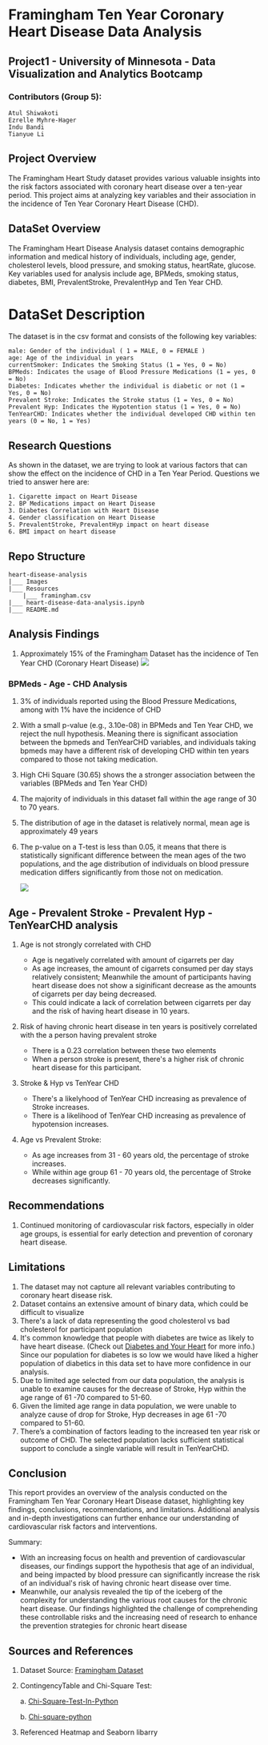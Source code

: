 # Framingham Ten Year Coronary Heart Disease Data Analysis

## Project1 - University of Minnesota - Data Visualization and Analytics Bootcamp

### Contributors (Group 5): 
    Atul Shiwakoti
    Ezrelle Myhre-Hager
    Indu Bandi
    Tianyue Li

## Project Overview

The Framingham Heart Study dataset provides various valuable insights into the risk factors associated with coronary heart disease over a ten-year period. This project aims at analyzing key variables and their association in the incidence of Ten Year Coronary Heart Disease (CHD).

## DataSet Overview

The Framingham Heart Disease Analysis dataset contains demographic information and medical history of individuals, including age, gender, cholesterol levels, blood pressure, and smoking status, heartRate, glucose. Key variables used for analysis include age, BPMeds, smoking status, diabetes, BMI, PrevalentStroke, PrevalentHyp and Ten Year CHD.

# DataSet Description
The dataset is in the csv format and consists of the following key variables:

    male: Gender of the individual ( 1 = MALE, 0 = FEMALE )
    age: Age of the individual in years
    currentSmoker: Indicates the Smoking Status (1 = Yes, 0 = No)
    BPMeds: Indicates the usage of Blood Pressure Medications (1 = yes, 0 = No)
    Diabetes: Indicates whether the individual is diabetic or not (1 = Yes, 0 = No)
    Prevalent Stroke: Indicates the Stroke status (1 = Yes, 0 = No)
    Prevalent Hyp: Indicates the Hypotention status (1 = Yes, 0 = No)
    TenYearCHD: Indicates whether the individual developed CHD within ten years (0 = No, 1 = Yes)

## Research Questions
As shown in the dataset, we are trying to look at various factors that can show the effect on the incidence of CHD in a Ten Year Period. Questions we tried to answer here are:

    1. Cigarette impact on Heart Disease
    2. BP Medications impact on Heart Disease
    3. Diabetes Correlation with Heart Disease
    4. Gender classification on Heart Disease
    5. PrevalentStroke, PrevalentHyp impact on heart disease
    6. BMI impact on heart disease

## Repo Structure
    heart-disease-analysis
    |___ Images
    |___ Resources
        |___ framingham.csv
    |___ heart-disease-data-analysis.ipynb
    |___ README.md

## Analysis Findings
1. Approximately 15% of the Framingham Dataset has the incidence of Ten Year CHD (Coronary Heart Disease)
    <img src="Images/BPMeds_CHD.png"/>

### BPMeds - Age - CHD Analysis
1. 3% of individuals reported using the Blood Pressure Medications, among with 1% have the incidence of CHD

2. With a small p-value (e.g., 3.10e-08) in BPMeds and Ten Year CHD, we reject the null hypothesis. Meaning there is significant association between the bpmeds and TenYearCHD variables, and individuals taking bpmeds may have a different risk of developing CHD within ten years compared to those not taking medication.

3. High CHi Square (30.65) shows the a stronger association between the variables (BPMeds and Ten Year CHD)

4. The majority of individuals in this dataset fall within the age range of 30 to 70 years.

5. The distribution of age in the dataset is relatively normal, mean age is approximately 49 years

6. The p-value on a T-test is less than 0.05, it means that there is statistically significant difference between the mean ages of the two populations, and the age distribution of individuals on blood pressure medication differs significantly from those not on medication.

    <img src="Images/BPMeds_Counts_Age_CHD.png"/>

## Age - Prevalent Stroke - Prevalent Hyp - TenYearCHD analysis
1. Age is not strongly correlated with CHD
    * Age is negatively correlated with amount of cigarrets per day
    * As age increases, the amount of cigarrets consumed per day stays relatively consistent; Meanwhile the amount of participants having heart disease does not show a siginificant decrease as the amounts of cigarrets per day being decreased.
    * This could indicate a lack of correlation between cigarrets per day and the risk of having heart disease in 10 years.

2. Risk of having chronic heart disease in ten years is positively correlated with the a person having prevalent stroke
    * There is a 0.23 correlation between these two elements
    * When a person stroke is present, there's a higher risk of chronic heart disease for this participant.

3. Stroke & Hyp vs TenYear CHD
    * There's a likelyhood of TenYear CHD increasing as prevalence of Stroke increases. 
    * There is a likelihood of TenYear CHD increasing as prevalence of hypotension increases.

4. Age vs Prevalent Stroke: 
    * As age increases from 31 - 60 years old, the percentage of stroke increases. 
    * While within age group 61 - 70 years old, the percentage of Stroke decreases significantly. 


## Recommendations
1. Continued monitoring of cardiovascular risk factors, especially in older age groups, is essential for early detection and prevention of coronary heart disease.



## Limitations
1. The dataset may not capture all relevant variables contributing to coronary heart disease risk.
2. Dataset contains an extensive amount of binary data, which could be difficult to visualize
3. There's a lack of data representing the good cholesterol vs bad cholesterol for participant population
4. It's common knowledge that people with diabetes are twice as likely to have heart disease. (Check out [Diabetes and Your Heart](https://www.cdc.gov/diabetes/library/features/diabetes-and-heart.html#:~:text=If%20you%20have%20diabetes%2C%20you,are%20to%20have%20heart%20disease.) for more info.) Since our population for diabetes is so low we would have liked a higher population of diabetics in this data set to have more confidence in our analysis.
5. Due to limited age selected from our data population, the analysis is unable to examine causes for the decrease of Stroke, Hyp within the age range of 61 -70 compared to 51-60.
6. Given the limited age range in data population, we were unable to analyze cause of drop for Stroke, Hyp decreases in age 61 -70 compared to 51-60. 
7. There’s a combination of factors leading to the increased ten year risk or outcome of CHD. The selected population lacks sufficient statistical support to conclude a single variable will result in TenYearCHD.

## Conclusion

This report provides an overview of the analysis conducted on the Framingham Ten Year Coronary Heart Disease dataset, highlighting key findings, conclusions, recommendations, and limitations. Additional analysis and in-depth investigations can further enhance our understanding of cardiovascular risk factors and interventions.

Summary: 
* With an increasing focus on health and prevention of cardiovascular diseases, our findings support the hypothesis that age of an individual, and being impacted by blood pressure can significantly increase the risk of an individual's risk of having chronic heart disease over time.
* Meanwhile, our analysis revealed the tip of the iceberg of the complexity for understanding the various root causes for the chronic heart disease. Our findings highlighted the challenge of  comprehending these controllable risks and the increasing need of research to enhance the prevention strategies for  chronic heart disease

## Sources and References

1. Dataset Source: [Framingham Dataset](https://www.kaggle.com/datasets/aasheesh200/framingham-heart-study-dataset?select=framingham.csv)

2. ContingencyTable and Chi-Square Test:

   a. [Chi-Square-Test-In-Python](https://medium.com/swlh/how-to-run-chi-square-test-in-python-4e9f5d10249d)

    b. [Chi-square-python](https://pythonfordatascienceorg.wordpress.com/chi-square-python/)

3. Referenced Heatmap and Seaborn libarry 



